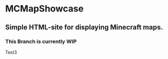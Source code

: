 # MCMapShowcase

## Simple HTML-site for displaying Minecraft maps.

### This Branch is currently WIP
Test3
